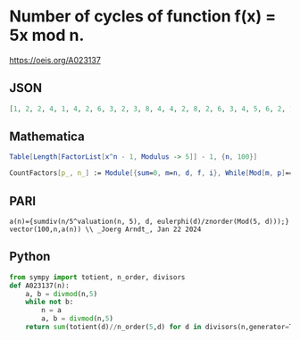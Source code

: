 # Number of cycles of function f\(x\) \= 5x mod n\.
https://oeis.org/A023137
## JSON
```JSON
[1, 2, 2, 4, 1, 4, 2, 6, 3, 2, 3, 8, 4, 4, 2, 8, 2, 6, 3, 4, 5, 6, 2, 14, 1, 8, 4, 8, 3, 4, 11, 10, 6, 4, 2, 12, 2, 6, 11, 6, 3, 10, 2, 12, 3, 4, 2, 20, 3, 2, 5, 16, 2, 8, 3, 14, 6, 6, 3, 8, 3, 22, 12, 12, 4, 12, 4, 8, 5, 4, 15, 22, 2, 4, 2, 12, 6, 22, 3, 8, 5, 6, 2, 20, 2, 4, 8, 18, 3, 6, 11, 8, 22, 4, 3, 26]
```
## Mathematica
```Mathematica
Table[Length[FactorList[x^n - 1, Modulus -> 5]] - 1, {n, 100}]
```
```Mathematica
CountFactors[p_, n_] := Module[{sum=0, m=n, d, f, i}, While[Mod[m, p]==0, m/=p]; d=Divisors[m]; Do[f=d[[i]]; sum+=EulerPhi[f]/MultiplicativeOrder[p, f], {i, Length[d]}]; sum]; Table[CountFactors[5, n], {n, 100}]
```
## PARI
```PARI
a(n)={sumdiv(n/5^valuation(n, 5), d, eulerphi(d)/znorder(Mod(5, d)));}
vector(100,n,a(n)) \\ _Joerg Arndt_, Jan 22 2024
```
## Python
```Python
from sympy import totient, n_order, divisors
def A023137(n):
    a, b = divmod(n,5)
    while not b:
        n = a
        a, b = divmod(n,5)
    return sum(totient(d)//n_order(5,d) for d in divisors(n,generator=True) if d>1)+1 # _Chai Wah Wu_, Apr 09 2024
```
